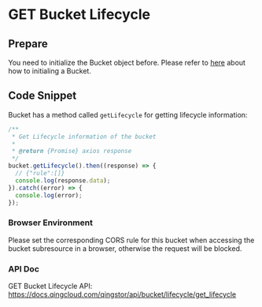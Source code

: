 # GET Bucket Lifecycle

## Prepare

You need to initialize the Bucket object before. Please refer to [here](./initialize_config_and_qingstor.md) about how to initialing a Bucket.

## Code Snippet

Bucket has a method called `getLifecycle` for getting lifecycle information:

```javascript
/**
 * Get Lifecycle information of the bucket
 *
 * @return {Promise} axios response
 */
bucket.getLifecycle().then((response) => {
  // {"rule":[]}
  console.log(response.data);
}).catch((error) => {
  console.log(error);
});
```

### Browser Environment
Please set the corresponding CORS rule for this bucket when accessing the bucket subresource in a browser, otherwise the request will be blocked.

### API Doc

GET Bucket Lifecycle API: https://docs.qingcloud.com/qingstor/api/bucket/lifecycle/get_lifecycle

